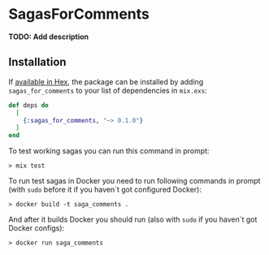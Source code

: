 # SagasForComments

**TODO: Add description**

## Installation

If [available in Hex](https://hex.pm/docs/publish), the package can be installed
by adding `sagas_for_comments` to your list of dependencies in `mix.exs`:
```elixir
def deps do
  [
    {:sagas_for_comments, "~> 0.1.0"}
  ]
end
```

To test working sagas you can run this command in prompt:
```prompt
> mix test
```

To run test sagas in Docker you need to run following commands in prompt (with `sudo` before it if you haven`t got configured Docker):
```prompt
> docker build -t saga_comments .
```

And after it builds Docker you should run (also with `sudo` if you haven`t got Docker configs):
```prompt
> docker run saga_comments
```